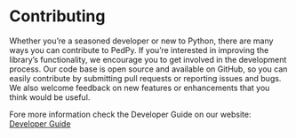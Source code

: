 # Contributing

Whether you’re a seasoned developer or new to Python, there are many ways you can contribute to PedPy. 
If you’re interested in improving the library’s functionality, we encourage you to get involved in the development process. 
Our code base is open source and available on GitHub, so you can easily contribute by submitting pull requests or reporting issues and bugs. 
We also welcome feedback on new features or enhancements that you think would be useful.

Fore more information check the Developer Guide on our website: [Developer Guide](https://pedpy.readthedocs.io/en/latest/developer_guide.html)
